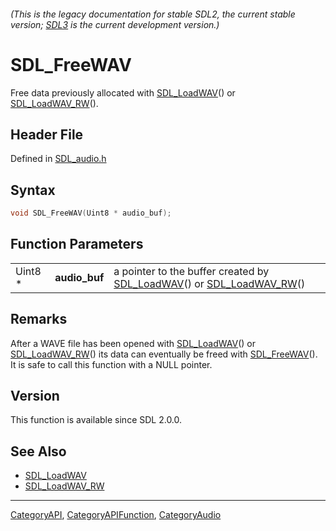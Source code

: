###### (This is the legacy documentation for stable SDL2, the current stable version; [SDL3](https://wiki.libsdl.org/SDL3/) is the current development version.)
# SDL_FreeWAV

Free data previously allocated with [SDL_LoadWAV](SDL_LoadWAV)() or [SDL_LoadWAV_RW](SDL_LoadWAV_RW)().

## Header File

Defined in [SDL_audio.h](https://github.com/libsdl-org/SDL/blob/SDL2/include/SDL_audio.h)

## Syntax

```c
void SDL_FreeWAV(Uint8 * audio_buf);
```

## Function Parameters

|         |               |                                                                                                       |
| ------- | ------------- | ----------------------------------------------------------------------------------------------------- |
| Uint8 * | **audio_buf** | a pointer to the buffer created by [SDL_LoadWAV](SDL_LoadWAV)() or [SDL_LoadWAV_RW](SDL_LoadWAV_RW)() |

## Remarks

After a WAVE file has been opened with [SDL_LoadWAV](SDL_LoadWAV)() or
[SDL_LoadWAV_RW](SDL_LoadWAV_RW)() its data can eventually be freed with
[SDL_FreeWAV](SDL_FreeWAV)(). It is safe to call this function with a NULL
pointer.

## Version

This function is available since SDL 2.0.0.

## See Also

- [SDL_LoadWAV](SDL_LoadWAV)
- [SDL_LoadWAV_RW](SDL_LoadWAV_RW)

----
[CategoryAPI](CategoryAPI), [CategoryAPIFunction](CategoryAPIFunction), [CategoryAudio](CategoryAudio)

